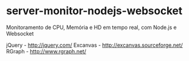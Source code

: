 server-monitor-nodejs-websocket
===============================

Monitoramento de CPU, Memória e HD em tempo real, com Node.js e Websocket

jQuery - http://jquery.com/
Excanvas - http://excanvas.sourceforge.net/
RGraph - http://www.rgraph.net/
